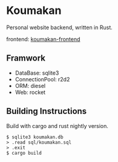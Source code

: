 Koumakan
====
Personal website backend, written in Rust.

frontend: [koumakan-frontend](https://github.com/RemiliaForever/koumakan-frontend)

## Framwork
* DataBase: sqlite3
* ConnectionPool: r2d2
* ORM: diesel
* Web: rocket

## Building Instructions
Build with cargo and rust nightly version.
``` shell
$ sqlite3 koumakan.db
> .read sql/koumakan.sql
> .exit
$ cargo build
```
